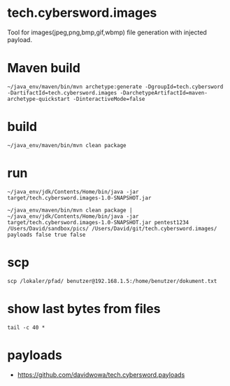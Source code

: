 # tech.cybersword.images  

Tool for images(jpeg,png,bmp,gif,wbmp) file generation with injected payload.

# Maven build  
`~/java_env/maven/bin/mvn archetype:generate -DgroupId=tech.cybersword -DartifactId=tech.cybersword.images -DarchetypeArtifactId=maven-archetype-quickstart -DinteractiveMode=false`  
# build  
`~/java_env/maven/bin/mvn clean package`  
# run  
`~/java_env/jdk/Contents/Home/bin/java -jar target/tech.cybersword.images-1.0-SNAPSHOT.jar`  

`~/java_env/maven/bin/mvn clean package | ~/java_env/jdk/Contents/Home/bin/java -jar target/tech.cybersword.images-1.0-SNAPSHOT.jar pentest1234 /Users/David/sandbox/pics/ /Users/David/git/tech.cybersword.images/ payloads false true false`  

# scp  
`scp /lokaler/pfad/ benutzer@192.168.1.5:/home/benutzer/dokument.txt`  

# show last bytes from files  
`tail -c 40 *`  

# payloads  

- https://github.com/davidwowa/tech.cybersword.payloads 
